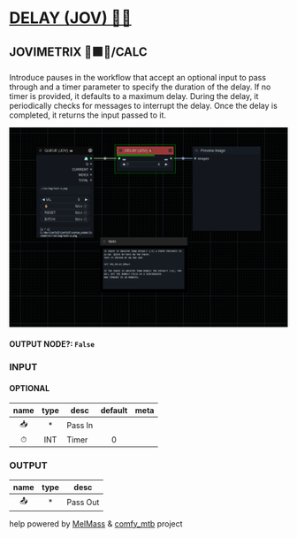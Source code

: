 # [DELAY (JOV) ✋🏽](https://github.com/Amorano/Jovimetrix-examples/blob/master/node/DELAY/DELAY.md)

## JOVIMETRIX 🔺🟩🔵/CALC

Introduce pauses in the workflow that accept an optional input to pass through and a timer parameter to specify the duration of the delay. If no timer is provided, it defaults to a maximum delay. During the delay, it periodically checks for messages to interrupt the delay. Once the delay is completed, it returns the input passed to it.

![DELAY](https://raw.githubusercontent.com/Amorano/Jovimetrix-examples/master/node/DELAY/DELAY.png)

#### OUTPUT NODE?: `False`

### INPUT

#### OPTIONAL

name | type | desc | default | meta
:---:|:---:|---|:---:|---
📥  |  *  | Pass In |  | 
⏱  |  INT  | Timer | 0 | 

### OUTPUT

name | type | desc
:---:|:---:|---
📤  |  *  | Pass Out 

help powered by [MelMass](https://github.com/melMass) & [comfy_mtb](https://github.com/melMass/comfy_mtb) project